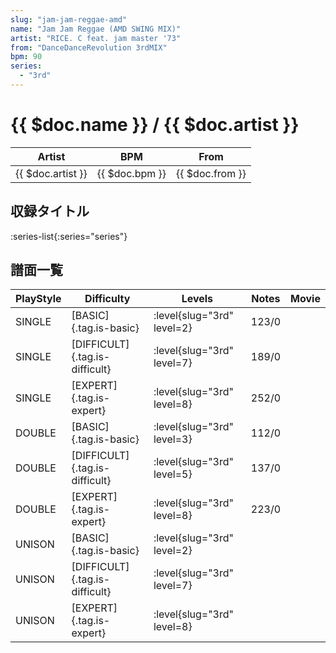 ```yaml
---
slug: "jam-jam-reggae-amd"
name: "Jam Jam Reggae (AMD SWING MIX)"
artist: "RICE. C feat. jam master '73"
from: "DanceDanceRevolution 3rdMIX"
bpm: 90
series:
  - "3rd"
---
```


# {{ $doc.name }} / {{ $doc.artist }}

|Artist|BPM|From|
|------|---|----|
|{{ $doc.artist }}|{{ $doc.bpm }}|{{ $doc.from }}|

## 収録タイトル

:series-list{:series="series"}

## 譜面一覧

|PlayStyle|Difficulty|Levels|Notes|Movie|
|---------|----------|------|-----|-----|
|SINGLE|[BASIC]{.tag.is-basic}|:level{slug="3rd" level=2}|123/0||
|SINGLE|[DIFFICULT]{.tag.is-difficult}|:level{slug="3rd" level=7}|189/0||
|SINGLE|[EXPERT]{.tag.is-expert}|:level{slug="3rd" level=8}|252/0||
|DOUBLE|[BASIC]{.tag.is-basic}|:level{slug="3rd" level=3}|112/0||
|DOUBLE|[DIFFICULT]{.tag.is-difficult}|:level{slug="3rd" level=5}|137/0||
|DOUBLE|[EXPERT]{.tag.is-expert}|:level{slug="3rd" level=8}|223/0||
|UNISON|[BASIC]{.tag.is-basic}|:level{slug="3rd" level=2}|||
|UNISON|[DIFFICULT]{.tag.is-difficult}|:level{slug="3rd" level=7}|||
|UNISON|[EXPERT]{.tag.is-expert}|:level{slug="3rd" level=8}|||
